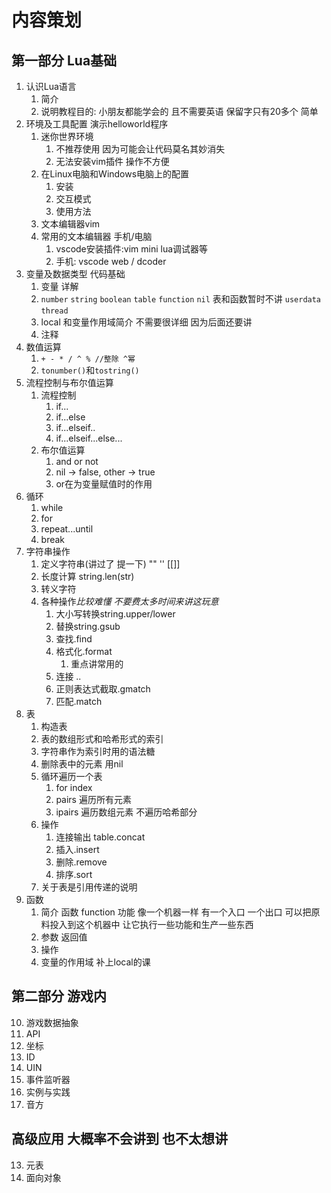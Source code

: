 # 内容策划

## 第一部分 Lua基础

1. 认识Lua语言
   1. 简介
   2. 说明教程目的: 小朋友都能学会的 且不需要英语 保留字只有20多个 简单
2. 环境及工具配置 演示helloworld程序
   1. 迷你世界环境
      1. 不推荐使用 因为可能会让代码莫名其妙消失
      2. 无法安装vim插件 操作不方便
   2. 在Linux电脑和Windows电脑上的配置
      1. 安装
      2. 交互模式
      3. 使用方法
   3. 文本编辑器vim
   4. 常用的文本编辑器 手机/电脑
      1. vscode安装插件:vim mini lua调试器等
      2. 手机: vscode web / dcoder
3. 变量及数据类型 代码基础
   1. 变量 详解
   2. `number` `string` `boolean` `table` `function` `nil` 表和函数暂时不讲 `userdata` `thread`
   3. local 和变量作用域简介 不需要很详细 因为后面还要讲
   4. 注释
4. 数值运算
   1. `+ - * / ^ % //整除 ^幂`
   2. `tonumber()`和`tostring()`
5. 流程控制与布尔值运算
   1. 流程控制
      1. if...
      2. if...else
      3. if...elseif..
      4. if...elseif...else...
   2. 布尔值运算
      1. and or not
      2. nil -> false, other -> true
      3. or在为变量赋值时的作用
6. 循环
   1. while
   2. for
   3. repeat...until
   4. break
7. 字符串操作
   1. 定义字符串(讲过了 提一下) "" '' [[]]
   2. 长度计算 string.len(str)
   3. 转义字符
   4. 各种操作*比较难懂 不要费太多时间来讲这玩意*
      1. 大小写转换string.upper/lower
      2. 替换string.gsub
      3. 查找.find
      4. 格式化.format
         1. 重点讲常用的
      5. 连接 ..
      6. 正则表达式截取.gmatch
      7. 匹配.match
8. 表
   1. 构造表
   2. 表的数组形式和哈希形式的索引
   3. 字符串作为索引时用的语法糖
   4. 删除表中的元素 用nil
   5. 循环遍历一个表
      1. for index
      2. pairs 遍历所有元素
      3. ipairs 遍历数组元素 不遍历哈希部分
   6. 操作
      1. 连接输出 table.concat
      2. 插入.insert
      3. 删除.remove
      4. 排序.sort
   7. 关于表是引用传递的说明
9. 函数
   1. 简介 函数 function 功能  像一个机器一样 有一个入口 一个出口 可以把原料投入到这个机器中 让它执行一些功能和生产一些东西
   2. 参数 返回值
   3. 操作
   4. 变量的作用域 补上local的课

## 第二部分 游戏内

10. 游戏数据抽象
   1.  API
   2.  坐标
   3.  ID
   4.  UIN
11. 事件监听器
12. 实例与实践
   1.  音方

## 高级应用 大概率不会讲到 也不太想讲

13. 元表
14. 面向对象